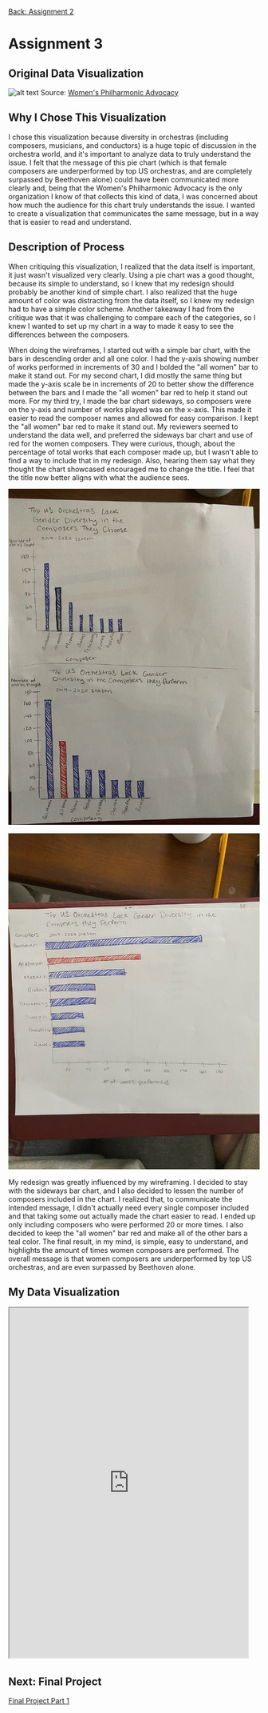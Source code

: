 
[Back: Assignment 2](/dataviz2.md)

# Assignment 3

## Original Data Visualization
![alt text](https://secureservercdn.net/198.71.233.179/qho.5c9.myftpupload.com/wp-content/uploads/2019/04/Performances-by-Composer_-2019-2020-Season-2.png "Original Data")
Source: [Women's Philharmonic Advocacy](https://wophil.org/2019-2020-season-follow-up/?doing_wp_cron=1583100991.3845610618591308593750)

## Why I Chose This Visualization
I chose this visualization because diversity in orchestras (including composers, musicians, and conductors) is a huge topic of discussion in the orchestra world, and it's important to analyze data to truly understand the issue. I felt that the message of this pie chart (which is that female composers are underperformed by top US orchestras, and are completely surpassed by Beethoven alone) could have been communicated more clearly and, being that the Women's Philharmonic Advocacy is the only organization I know of that collects this kind of data, I was concerned about how much the audience for this chart truly understands the issue. I wanted to create a visualization that communicates the same message, but in a way that is easier to read and understand. 

## Description of Process
When critiquing this visualization, I realized that the data itself is important, it just wasn't visualized very clearly. Using a pie chart was a good thought, because its simple to understand, so I knew that my redesign should probably be another kind of simple chart. I also realized that the huge amount of color was distracting from the data itself, so I knew my redesign had to have a simple color scheme. Another takeaway I had from the critique was that it was challenging to compare each of the categories, so I knew I wanted to set up my chart in a way to made it easy to see the differences between the composers. 

When doing the wireframes, I started out with a simple bar chart, with the bars in descending order and all one color. I had the y-axis showing number of works performed in increments of 30 and I bolded the "all women" bar to make it stand out. For my second chart, I did mostly the same thing but made the y-axis scale be in increments of 20 to better show the difference between the bars and I made the "all women" bar red to help it stand out more. For my third try, I made the bar chart sideways, so composers were on the y-axis and number of works played was on the x-axis. This made it easier to read the composer names and allowed for easy comparison. I kept the "all women" bar red to make it stand out. My reviewers seemed to understand the data well, and preferred the sideways bar chart and use of red for the women composers. They were curious, though, about the percentage of total works that each composer made up, but I wasn't able to find a way to include that in my redesign. Also, hearing them say what they thought the chart showcased encouraged me to change the title. I feel that the title now better aligns with what the audience sees.

![alt text](IMG_0420.jpg)

![alt text](https://github.com/emanking203/King-Emily-Portfolio/blob/master/IMG_0421%20(1).jpg "Wireframe 2")

My redesign was greatly influenced by my wireframing. I decided to stay with the sideways bar chart, and I also decided to lessen the number of composers included in the chart. I realized that, to communicate the intended message, I didn't actually need every single composer included and that taking some out actually made the chart easier to read. I ended up only including composers who were performed 20 or more times. I also decided to keep the "all women" bar red and make all of the other bars a teal color. The final result, in my mind, is simple, easy to understand, and highlights the amount of times women composers are performed. The overall message is that women composers are underperformed by top US orchestras, and are even surpassed by Beethoven alone.

## My Data Visualization

<iframe src="https://public.tableau.com/views/DataViz3Edited/DataViz3?%3AshowVizHome=no&%3Aembed=true#1:display_count=y&publish=yes&:origin=viz_share_link" width="95%" height="700"> </iframe>

## Next: Final Project

[Final Project Part 1](/final_project_EmilyKing.md)
